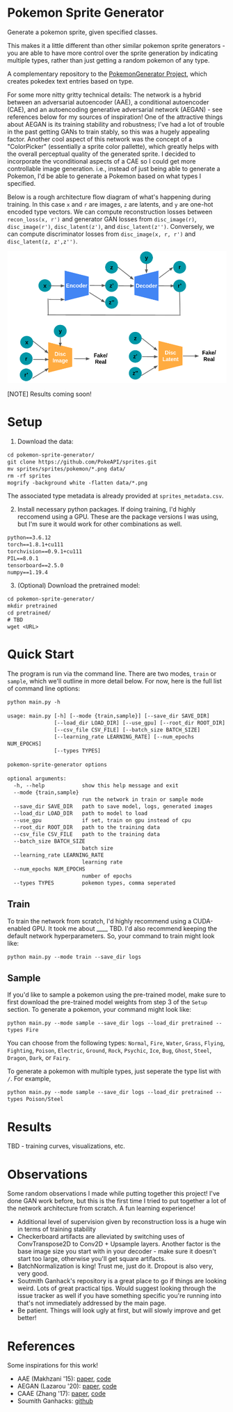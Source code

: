 # Pokemon Sprite Generator

Generate a pokemon sprite, given specified classes.

This makes it a little different than other similar pokemon sprite generators - you are able to have more control over the sprite generation by indicating multiple types, rather than just getting a random pokemon of any type.

A complementary repository to the [PokemonGenerator Project](https://github.com/SpenDM/PokemonGenerator), which creates pokedex text entries based on type.

For some more nitty gritty technical details: The network is a hybrid between an adversarial autoencoder (AAE), a conditional autoencoder (CAE), and an autoencoding generative adversarial network (AEGAN) - see references below for my sources of inspiration! One of the attractive things about AEGAN is its training stability and robustness; I've had a lot of trouble in the past getting GANs to train stably, so this was a hugely appealing factor. Another cool aspect of this network was the concept of a "ColorPicker" (essentially a sprite color pallette), which greatly helps with the overall perceptual quality of the generated sprite. I decided to incorporate the vconditional aspects of a CAE so I could get more controllable image generation. i.e., instead of just being able to generate a Pokemon, I'd be able to generate a Pokemon based on what types I specified.

Below is a rough architecture flow diagram of what's happening during training. In this case `x` and `r` are images, `z` are latents, and `y` are one-hot encoded type vectors. We can compute reconstruction losses between `recon_loss(x, r')` and generator GAN losses from  `disc_image(r)`, `disc_image(r')`, `disc_latent(z')`, and `disc_latent(z'')`. Conversely, we can compute discriminator losses from `disc_image(x, r, r')` and `disc_latent(z, z',z'')`. 

![architecture](doc/arch.png)

[NOTE] Results coming soon!

# Setup 

1. Download the data:
```
cd pokemon-sprite-generator/
git clone https://github.com/PokeAPI/sprites.git
mv sprites/sprites/pokemon/*.png data/
rm -rf sprites
mogrify -background white -flatten data/*.png
```

The associated type metadata is already provided at `sprites_metadata.csv`.

2. Install necessary python packages. If doing training, I'd highly reccomend using a GPU. These are the package versions I was using, but I'm sure it would work for other combinations as well.
```
python==3.6.12
torch==1.8.1+cu111
torchvision==0.9.1+cu111
PIL==8.0.1
tensorboard==2.5.0
numpy==1.19.4
```

3. (Optional) Download the pretrained model:
```
cd pokemon-sprite-generator/
mkdir pretrained
cd pretrained/
# TBD
wget <URL>
```

# Quick Start

The program is run via the command line. There are two modes, `train` or `sample`, which we'll outline in more detail below. For now, here is the full list of command line options:

```
python main.py -h

usage: main.py [-h] [--mode {train,sample}] [--save_dir SAVE_DIR]
               [--load_dir LOAD_DIR] [--use_gpu] [--root_dir ROOT_DIR]
               [--csv_file CSV_FILE] [--batch_size BATCH_SIZE]
               [--learning_rate LEARNING_RATE] [--num_epochs NUM_EPOCHS]
               [--types TYPES]

pokemon-sprite-generator options

optional arguments:
  -h, --help            show this help message and exit
  --mode {train,sample}
                        run the network in train or sample mode
  --save_dir SAVE_DIR   path to save model, logs, generated images
  --load_dir LOAD_DIR   path to model to load
  --use_gpu             if set, train on gpu instead of cpu
  --root_dir ROOT_DIR   path to the training data
  --csv_file CSV_FILE   path to the training data
  --batch_size BATCH_SIZE
                        batch size
  --learning_rate LEARNING_RATE
                        learning rate
  --num_epochs NUM_EPOCHS
                        number of epochs
  --types TYPES         pokemon types, comma seperated
``` 

## Train 

To train the network from scratch, I'd highly recommend using a CUDA-enabled GPU. It took me about ____ TBD. I'd also recommend keeping the default network hyperparameters. So, your command to train might look like:

```
python main.py --mode train --save_dir logs 
```

## Sample

If you'd like to sample a pokemon using the pre-trained model, make sure to first download the pre-trained model weights from step 3 of the `Setup` section. To generate a pokemon, your command might look like:

```
python main.py --mode sample --save_dir logs --load_dir pretrained --types Fire
```

You can choose from the following types: `Normal`, `Fire`, `Water`, `Grass`, `Flying`, `Fighting`, `Poison`, `Electric`, `Ground`, `Rock`, `Psychic`, `Ice`, `Bug`, `Ghost`, `Steel`, `Dragon`, `Dark`, or `Fairy`.

To generate a pokemon with multiple types, just seperate the type list with `/`. For example,

```
python main.py --mode sample --save_dir logs --load_dir pretrained --types Poison/Steel
```


# Results 

TBD - training curves, visualizations, etc.


# Observations

Some random observations I made while putting together this project! I've done GAN work before, but this is the first time I tried to put together a lot of the network architecture from scratch. A fun learning experience!
- Additional level of supervision given by reconstruction loss is a huge win in terms of training stability
- Checkerboard artifacts are alleviated by switching uses of ConvTranspose2D to Conv2D + Upsample layers. Another factor is the base image size you start with in your decoder - make sure it doesn't start too large, otherwise you'll get square artifacts.
- BatchNormalization is king! Trust me, just do it. Dropout is also very, very good.
- Soutmith Ganhack's repository is a great place to go if things are looking weird. Lots of great practical tips. Would suggest looking through the issue tracker as well if you have something specific you're running into that's not immediately addressed by the main page.
- Be patient. Things will look ugly at first, but will slowly improve and get better!


# References

Some inspirations for this work!

- AAE (Makhzani '15): [paper](https://arxiv.org/abs/1511.05644), [code](https://github.com/neale/Adversarial-Autoencoder)
- AEGAN (Lazarou '20): [paper](https://arxiv.org/abs/2004.05472), [code](https://github.com/ConorLazarou/PokeGAN)
- CAAE (Zhang '17): [paper](http://web.eecs.utk.edu/~zzhang61/docs/papers/2017_CVPR_Age.pdf), [code](https://github.com/mattans/AgeProgression/tree/v1.0.0)
- Soumith Ganhacks: [github](https://github.com/soumith/ganhacks)